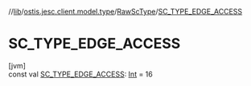 //[lib](../../../index.md)/[ostis.jesc.client.model.type](../index.md)/[RawScType](index.md)/[SC_TYPE_EDGE_ACCESS](-s-c_-t-y-p-e_-e-d-g-e_-a-c-c-e-s-s.md)

# SC_TYPE_EDGE_ACCESS

[jvm]\
const val [SC_TYPE_EDGE_ACCESS](-s-c_-t-y-p-e_-e-d-g-e_-a-c-c-e-s-s.md): [Int](https://kotlinlang.org/api/latest/jvm/stdlib/kotlin/-int/index.html) = 16
